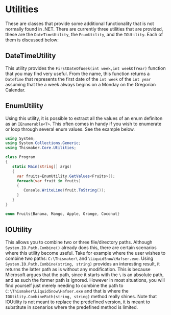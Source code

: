 # Utilities
These are classes that provide some additional functionality that is not normally found in .NET. There are currently three utilities that are provided, these are the `DateTimeUtility`, the `EnumUtility`, and the `IOUtility`. Each of them is discussed below:

## DateTimeUtility
This utility provides the `FirstDateOfWeek(int week,int weekOfYear)` function that you may find very useful. From the name, this function returns a `DateTime` that represents the first date of the `int week` of the `int year` assuming that the a week always begins on a Monday on the Gregorian Calendar.

## EnumUtility
Using this utility, it is possible to extract all the values of an enum definiton as an `IEnumerable<T>`. This often comes in handy if you wish to enumerate or loop through several enum values. See the example below.

``` cs
using System;
using System.Collections.Generic;
using Thismaker.Core.Utilities;

class Program
{
   static Main(string[] args)
   {
     var fruits=EnumUtility.GetValues<Fruits>();
     foreach(var fruit in fruits)
     {
        Console.WriteLine(fruit.ToString());
     }
   }
}

enum Fruits{Banana, Mango, Apple, Orange, Coconut}
```
## IOUtility
This allows you to combine two or three file/directory paths. Although `System.IO.Path.Combine()` already does this, there are certain scenarios where this utility become useful. Take for example where the user wishes to combine two paths: `C:\Thismaker\` and `\LiquidSnow\Hafser.exe`. Using `System.IO.Path.Combine(string, string)` provides an interesting result, it returns the latter path as is without any modification. This is because Microsoft argues that the path, since it starts with the `\` is an absolute path, and as such the former path is ignored. However in most situations, you will find yourself just merely needing to combine the path to `C:\Thismaker\LiquidSnow\Hafser.exe` and that is where the `IOUtility.CombinePath(string, string)` method really shines. Note that IOUtility is not meant to replace the predefined version, it is meant to substitute in scenarios where the predefined method is limited.
